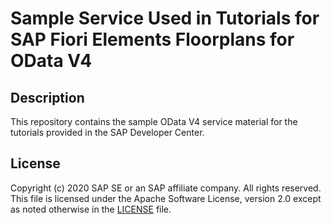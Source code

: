 # Sample Service Used in Tutorials for SAP Fiori Elements Floorplans for OData V4

## Description

This repository contains the sample OData V4 service material for the tutorials provided in the SAP Developer Center.

## License

Copyright (c) 2020 SAP SE or an SAP affiliate company. All rights reserved. This file is licensed under the Apache Software License, version 2.0 except as noted otherwise in the [LICENSE](LICENSES/Apache-2.0.txt) file.
